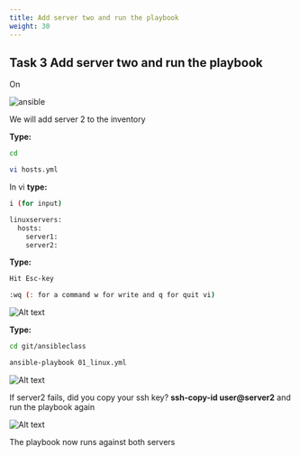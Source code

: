 ```yaml
---
title: Add server two and run the playbook
weight: 30
---
```


## Task 3 Add server two and run the playbook

On

![ansible](/images/ansible.png)

We will add server 2 to the inventory

__Type:__

```bash
cd

vi hosts.yml

```

In vi __type:__

```bash
i (for input)

linuxservers:
  hosts:
    server1:
    server2:

```

__Type:__

```bash
Hit Esc-key

:wq (: for a command w for write and q for quit vi)

```

![Alt text](images/029_edit_hosts.png?raw=true "Edit hosts")

__Type:__

```bash
cd git/ansibleclass

ansible-playbook 01_linux.yml
```

![Alt text](images/030_2_server_play_error.png?raw=true "Run playbook error")

If server2 fails, did you copy your ssh key? __ssh-copy-id user@server2__ and run the playbook again

![Alt text](images/030_2_server_play.png?raw=true "Run playbook")

The playbook now runs against both servers
